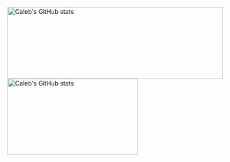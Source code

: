 [<img alt="Caleb's GitHub stats" width="495" height="165" src="https://github-readme-stats.vercel.app/api?username=calebbabin&count_private=true&hide_title=true&hide_border=true&theme=radical&show_icons=true" /><img alt="Caleb's GitHub stats" width="300" height="175" src="https://github-readme-stats.vercel.app/api/top-langs/?username=calebbabin&hide_title=true&hide_border=true&hide=GAP&theme=radical&show_icons=true" />](https://github.com/anuraghazra/github-readme-stats)

